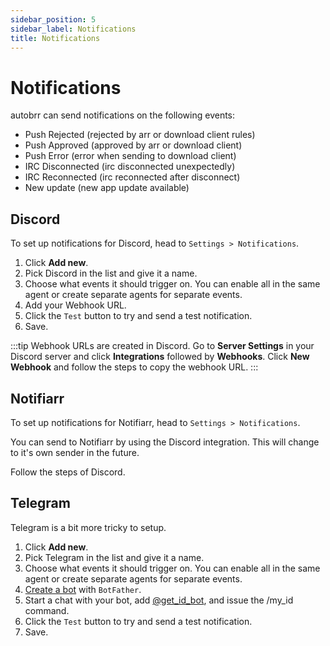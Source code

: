 ```yaml
---
sidebar_position: 5
sidebar_label: Notifications
title: Notifications
---
```


# Notifications

autobrr can send notifications on the following events:

- Push Rejected (rejected by arr or download client rules)
- Push Approved (approved by arr or download client)
- Push Error (error when sending to download client)
- IRC Disconnected (irc disconnected unexpectedly)
- IRC Reconnected (irc reconnected after disconnect)
- New update (new app update available)

## Discord

To set up notifications for Discord, head to `Settings > Notifications`.

1. Click **Add new**.
2. Pick Discord in the list and give it a name.
3. Choose what events it should trigger on. You can enable all in the same agent or create separate agents for separate events.
4. Add your Webhook URL.
5. Click the `Test` button to try and send a test notification.
6. Save.

:::tip
Webhook URLs are created in Discord. Go to **Server Settings** in your Discord server and click **Integrations** followed by **Webhooks**. Click **New Webhook** and follow the steps to copy the webhook URL.
:::

## Notifiarr

To set up notifications for Notifiarr, head to `Settings > Notifications`.

You can send to Notifiarr by using the Discord integration. This will change to it's own sender in the future.

Follow the steps of Discord.

## Telegram

Telegram is a bit more tricky to setup.

1. Click **Add new**.
2. Pick Telegram in the list and give it a name.
3. Choose what events it should trigger on. You can enable all in the same agent or create separate agents for separate events.
4. [Create a bot](https://core.telegram.org/bots#6-botfather) with `BotFather`.
5. Start a chat with your bot, add [@get_id_bot](https://telegram.me/get_id_bot), and issue the /my_id command.
6. Click the `Test` button to try and send a test notification.
7. Save.
